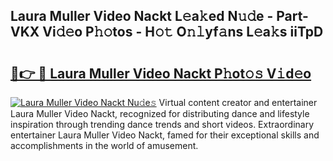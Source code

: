 ## Laura Muller Video Nackt L𝚎a𝚔ed N𝚞𝚍e - Part-VKX Vi𝚍𝚎o P𝚑𝚘tos - H𝚘𝚝 O𝚗𝚕yf𝚊ns L𝚎a𝚔s iiTpD

# <h2><a href="http://kfesabt.oniu.top/?m=Laura+Muller+Video+Nackt">🔗👉 🔴 Laura Muller Video Nackt P𝚑ot𝚘𝚜 V𝚒d𝚎o</a></h2>

[![Laura Muller Video Nackt Nu𝚍e𝚜](https://i.imgur.com/0qMVB7G.gif)](http://kfesabt.oniu.top/?m=Laura+Muller+Video+Nackt)
Virtual content creator and entertainer Laura Muller Video Nackt, recognized for distributing dance and lifestyle inspiration through trending dance trends and short videos. Extraordinary entertainer Laura Muller Video Nackt, famed for their exceptional skills and accomplishments in the world of amusement.  
